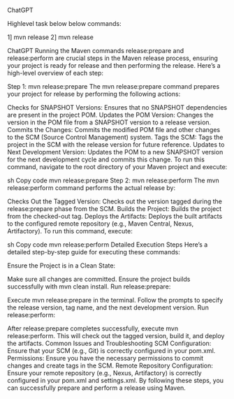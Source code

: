 ChatGPT

Highlevel task below below commands:

1] mvn release
2] mvn release

ChatGPT
Running the Maven commands release:prepare and release:perform are crucial steps in the Maven release process, ensuring your project is ready for release and then performing the release. Here’s a high-level overview of each step:

Step 1: mvn release:prepare
The mvn release:prepare command prepares your project for release by performing the following actions:

Checks for SNAPSHOT Versions: Ensures that no SNAPSHOT dependencies are present in the project POM.
Updates the POM Version: Changes the version in the POM file from a SNAPSHOT version to a release version.
Commits the Changes: Commits the modified POM file and other changes to the SCM (Source Control Management) system.
Tags the SCM: Tags the project in the SCM with the release version for future reference.
Updates to Next Development Version: Updates the POM to a new SNAPSHOT version for the next development cycle and commits this change.
To run this command, navigate to the root directory of your Maven project and execute:

sh
Copy code
mvn release:prepare
Step 2: mvn release:perform
The mvn release:perform command performs the actual release by:

Checks Out the Tagged Version: Checks out the version tagged during the release:prepare phase from the SCM.
Builds the Project: Builds the project from the checked-out tag.
Deploys the Artifacts: Deploys the built artifacts to the configured remote repository (e.g., Maven Central, Nexus, Artifactory).
To run this command, execute:

sh
Copy code
mvn release:perform
Detailed Execution Steps
Here’s a detailed step-by-step guide for executing these commands:

Ensure the Project is in a Clean State:

Make sure all changes are committed.
Ensure the project builds successfully with mvn clean install.
Run release:prepare:

Execute mvn release:prepare in the terminal.
Follow the prompts to specify the release version, tag name, and the next development version.
Run release:perform:

After release:prepare completes successfully, execute mvn release:perform.
This will check out the tagged version, build it, and deploy the artifacts.
Common Issues and Troubleshooting
SCM Configuration: Ensure that your SCM (e.g., Git) is correctly configured in your pom.xml.
Permissions: Ensure you have the necessary permissions to commit changes and create tags in the SCM.
Remote Repository Configuration: Ensure your remote repository (e.g., Nexus, Artifactory) is correctly configured in your pom.xml and settings.xml.
By following these steps, you can successfully prepare and perform a release using Maven.
